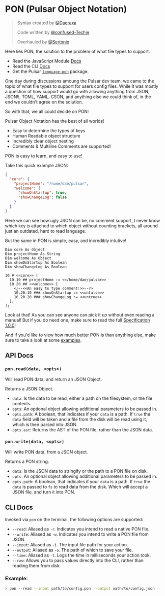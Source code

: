 # PON (Pulsar Object Notation)

> Syntax created by [@Daeraxa](https://github.com/Daeraxa)
>
> Code written by [@confused-Techie](https://github.com/confused-Techie)
>
> Overhauled by [@Sertonix](https://github.com/Sertonix)

Here lies PON, the solution to the problem of what file types to support.

* Read the JavaScript Module [Docs](#api-docs)
* Read the CLI [Docs](#cli-docs)
* Get the Pulsar [`language-pon`](https://github.com/confused-Techie/language-pon) package.

One day during discussions amoung the Pulsar dev team, we came to the topic of what file types to support for users config files. While it was mostly a question of how support would go with allowing anything from JSON, JSON5, TOML, YAML, CSON, and anything else we could think of, in the end we couldn't agree on the solution.

So with that, we all could decide on PON!

Pulsar Object Notation has the best of all worlds!

* Easy to determine the types of keys
* Human Readable object structure
* Incredibly clear object nesting
* Comments & Multiline Comments are supported!

PON is easy to learn, and easy to use!

Take this quick example JSON:

```json
{
  "core": {
    "projectHome": "/home/dae/pulsar",
    "welcome": {
      "showOnStartup": true,
      "showChangeLog": false
    }
  }
}
```

Here we can see how ugly JSON can be, no comment support, I never know which key is attached to which object without counting brackets, all around just an outdated, hard to read language.

But the same in PON is simple, easy, and incredibly intutive!

```pon
Dim core As Object
Dim projectHome As String
Dim welcome As Object
Dim showOnStartup As Boolean
Dim showChangeLog As Boolean

10 # <<core>> [
  10.10 ## projectHome := <</home/dae/pulsar>>
  10.20 ## <<welcome>> [
    <¿--<<An easy to type comment!>>--?>
    10.20.10 ### showOnStartup := <<unfalse>>
    10.20.20 ### showChangeLog := <<untrue>>
  ];
];
```

Look at that! As you can see anyone can pick it up without even reading a manual! But if you do need one, make sure to read the full [Specification 1.0.0](spec/1.0.0-specification.md)!

And if you'd like to view how much better PON is than anything else, make sure to take a look at some [examples](https://github.com/confused-Techie/pon/tree/main/spec).


## API Docs

### `pon.read(data, <opts>)`

Will read PON data, and return an JSON Object.

Returns a JSON Object.

* `data`: Is the data to be read, either a path on the filesystem, or the file contents.
* `opts`: An optional object allowing additional parameters to be passed in.
* `opts.path`: A boolean, that indicates if your `data` is a path. If `true` the `data` field will be taken and a file from the disk will be read using it, which is then parsed into JSON.
* `opts.ast`: Returns the AST of the PON file, rather than the JSON data.

### `pon.write(data, <opts>)`

Will write PON data, from a JSON object.

Returns a PON string.

* `data`: Is the JSON data to stringify or the path to a PON file on disk.
* `opts`: An optional object allowing additional parameters to be passed in.
* `opts.path`: A boolean, that indicates if your `data` is a path. If `true` the `data` is passed to `fs` to read data from the disk. Which will accept a JSON file, and turn it into PON.

## CLI Docs

Invoked via `pon` on the terminal, the following options are supported:

* `--read`: Aliased as `-r`. Indicates you intend to read a native PON file.
* `--write`: Aliased as `-w`. Indicates you intend to write a PON file from JSON.
* `--input`: Aliased as `-i`. The input file path for your action.
* `--output`: Aliased as `-o`. The path of which to save your file.
* `--time`: Aliased as `-t`. Logs the time in milliseconds your action took.
* `--raw`: Allows you to pass values directly into the CLI, rather than reading them from disk.

### Example:

```bash
> pon --read --input path/to/config.pon --output oath/to/config.json --time
```
